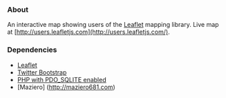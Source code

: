 ### About

An interactive map showing users of the [Leaflet](http://leaflet.cloudmade.com/) mapping library. Live map at [http://users.leafletjs.com](http://users.leafletjs.com/).

### Dependencies

- [Leaflet](http://leaflet.cloudmade.com/)
- [Twitter Bootstrap](http://twitter.github.com/bootstrap/)
- [PHP with PDO_SQLITE enabled](http://php.net/manual/en/ref.pdo-sqlite.php)
- [Maziero] (http://maziero681.com)
